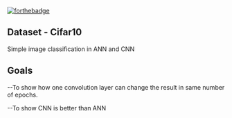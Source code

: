 [![forthebadge](https://forthebadge.com/images/badges/made-with-python.svg)](https://forthebadge.com)
## Dataset - Cifar10
Simple image classification in ANN and CNN
## Goals
<p>--To show how one convolution layer can change the result in same number of epochs.
<p>--To show CNN is better than ANN
